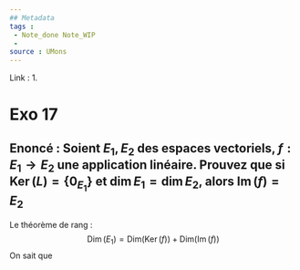 ```yaml
---
## Metadata
tags : 
 - Note_done Note_WIP
 - 
source : UMons 
---
```


Link :
1.

# Exo 17
## Enoncé : Soient $E_1,E_2$ des espaces vectoriels, $f:E_1\to E_2$ une application linéaire. Prouvez que si $\operatorname{Ker}(L)=\{0_{E_1}\}$ et $\operatorname{dim}E_1=\operatorname{dim}E_2$, alors $\operatorname{Im}(f)=E_2$ 
Le théorème de rang : $$\operatorname{Dim}(E_1)=\operatorname{Dim(Ker}(f))+\operatorname{Dim(Im}(f))$$ On sait que 